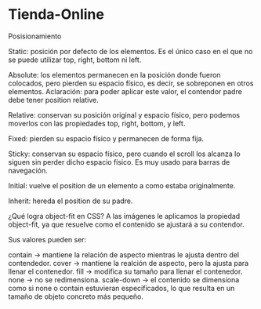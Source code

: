 # Tienda-Online

Posisionamiento

Static: posición por defecto de los elementos.
Es el único caso en el que no se puede utilizar top, right, bottom ni left.

Absolute: los elementos permanecen en la posición donde fueron colocados, pero pierden su espacio físico, es decir, se sobreponen en otros elementos. Aclaración: para poder aplicar este valor, el contendor padre debe tener position relative.

Relative: conservan su posición original y espacio físico, pero podemos moverlos con las propiedades top, right, bottom, y left.

Fixed: pierden su espacio físico y permanecen de forma fija.

Sticky: conservan su espacio físico, pero cuando el scroll los alcanza lo siguen sin perder dicho espacio físico.
Es muy usado para barras de navegación.

Initial: vuelve el position de un elemento a como estaba originalmente.

Inherit: hereda el position de su padre.

¿Qué logra object-fit en CSS?
A las imágenes le aplicamos la propiedad object-fit, ya que resuelve como el contenido se ajustará a su contendor.

Sus valores pueden ser:

contain → mantiene la relación de aspecto mientras le ajusta dentro del contendedor.
cover → mantiene la realción de aspecto, pero la ajusta para llenar el contenedor.
fill → modifica su tamaño para llenar el contenedor.
none → no se redimensiona.
scale-down → el contenido se dimensiona como si none o contain estuvieran especificados, lo que resulta en un tamaño de objeto concreto más pequeño.